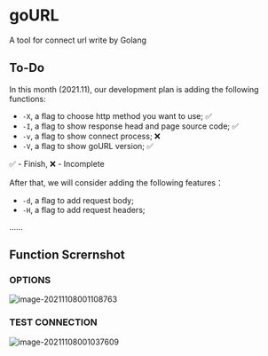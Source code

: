 # goURL

A tool for connect url write by Golang

## To-Do

In this month (2021.11), our development plan is adding the following functions:

- `-X`,  a flag to choose http method you want to use;    ✅
- `-I`, a flag to show response head and page source code;    ✅
- `-v`, a flag to show connect process;    ❌
- `-V`, a flag to show goURL version;    ✅

✅ - Finish, ❌ - Incomplete

After that, we will consider adding the following features：

- `-d`, a flag to add request body;
- `-H`, a flag to add request headers;

……

## Function Scrernshot

### OPTIONS

![image-20211108001108763](https://typora-photos.oss-cn-shenzhen.aliyuncs.com/image-20211108001108763.png)

### TEST CONNECTION

![image-20211108001037609](https://typora-photos.oss-cn-shenzhen.aliyuncs.com/image-20211108001037609.png)